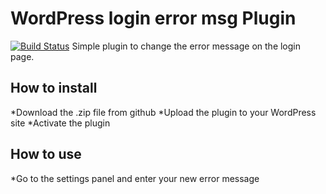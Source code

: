 # WordPress login error msg Plugin
[![Build Status](https://travis-ci.org/Drivez/WP_login-error-msg.svg?branch=master)](https://travis-ci.org/Drivez/WP_login-error-msg)
Simple plugin to change the error message on the login page.

## How to install
*Download the .zip file from github
*Upload the plugin to your WordPress site
*Activate the plugin

## How to use
*Go to the settings panel and enter your new error message
